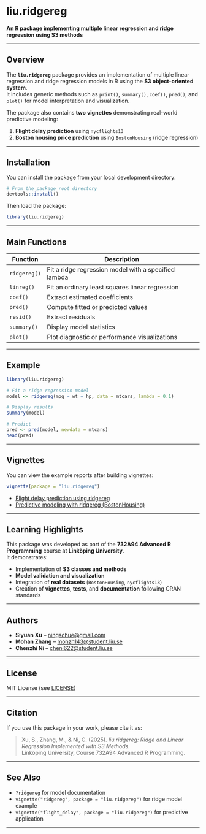 # liu.ridgereg

**An R package implementing multiple linear regression and ridge regression using S3 methods**

---

## Overview

The **`liu.ridgereg`** package provides an implementation of multiple linear regression and ridge regression models in R using the **S3 object-oriented system**.  
It includes generic methods such as `print()`, `summary()`, `coef()`, `pred()`, and `plot()` for model interpretation and visualization.

The package also contains **two vignettes** demonstrating real-world predictive modeling:
1. **Flight delay prediction** using `nycflights13`
2. **Boston housing price prediction** using `BostonHousing` (ridge regression)

---

## Installation

You can install the package from your local development directory:

```r
# From the package root directory
devtools::install()
```

Then load the package:

```r
library(liu.ridgereg)
```

---

## Main Functions

| Function | Description |
|-----------|-------------|
| `ridgereg()` | Fit a ridge regression model with a specified lambda |
| `linreg()` | Fit an ordinary least squares linear regression |
| `coef()` | Extract estimated coefficients |
| `pred()` | Compute fitted or predicted values |
| `resid()` | Extract residuals |
| `summary()` | Display model statistics |
| `plot()` | Plot diagnostic or performance visualizations |

---

## Example

```r
library(liu.ridgereg)

# Fit a ridge regression model
model <- ridgereg(mpg ~ wt + hp, data = mtcars, lambda = 0.1)

# Display results
summary(model)

# Predict
pred <- pred(model, newdata = mtcars)
head(pred)
```

---

## Vignettes

You can view the example reports after building vignettes:

```r
vignette(package = "liu.ridgereg")
```

- [Flight delay prediction using ridgereg](./doc/flight_delay.html)  
- [Predictive modeling with ridgereg (BostonHousing)](./doc/ridgereg.html)

---

## Learning Highlights

This package was developed as part of the **732A94 Advanced R Programming** course at **Linköping University**.  
It demonstrates:
- Implementation of **S3 classes and methods**  
- **Model validation and visualization**  
- Integration of **real datasets** (`BostonHousing`, `nycflights13`)  
- Creation of **vignettes**, **tests**, and **documentation** following CRAN standards  

---

## Authors

- **Siyuan Xu** – <ningschue@gmail.com>  
- **Mohan Zhang** – <mohzh143@student.liu.se>  
- **Chenzhi Ni** – <cheni622@student.liu.se>  

---

## License

MIT License (see [LICENSE](./LICENSE))

---

## Citation

If you use this package in your work, please cite it as:

> Xu, S., Zhang, M., & Ni, C. (2025). *liu.ridgereg: Ridge and Linear Regression Implemented with S3 Methods.*  
> Linköping University, Course 732A94 Advanced R Programming.

---

## See Also

- `?ridgereg` for model documentation  
- `vignette("ridgereg", package = "liu.ridgereg")` for ridge model example  
- `vignette("flight_delay", package = "liu.ridgereg")` for predictive application  

---


